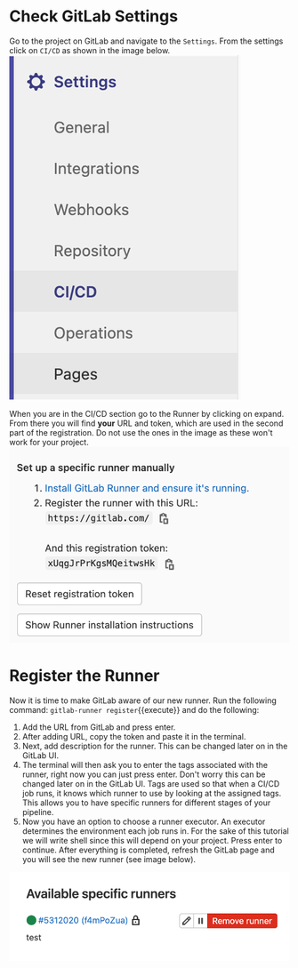 
# Check GitLab Settings
Go to the project on GitLab and navigate to the `Settings`. From the settings click on `CI/CD` as shown in the image below. 
![Find Settings Image](./assets/register_runner_1.png)

When you are in the CI/CD section go to the Runner by clicking on expand. From there you will find **your** URL and token, which are used in the second part of the registration. Do not use the ones in the image as these won't work for your project.
![Find Runner Register Image](./assets/register_runner_2.png)

# Register the Runner 
Now it is time to make GitLab aware of our new runner. Run the following command: `gitlab-runner register`{{execute}} and do the following:
1. Add the URL from GitLab and press enter.
2. After adding URL, copy the token and paste it in the terminal. 
2. Next, add description for the runner. This can be changed later on in the GitLab UI.
3. The terminal will then ask you to enter the tags associated with the runner, right now you can just press enter. Don't worry this can be changed later on in the GitLab UI. Tags are used so that when a CI/CD job runs, it knows which runner to use by looking at the assigned tags. This allows you to have specific runners for different stages of your pipeline.
4. Now you have an option to choose a runner executor. An executor determines the environment each job runs in. For the sake of this tutorial we will write shell since this will depend on your project. Press enter to continue.
After everything is completed, refresh the GitLab page and you will see the new runner (see image below).
   
![Find Runner Register Image](./assets/runner_running.png)
   